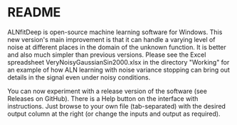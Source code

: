 # README

ALNfitDeep is open-source machine learning software for Windows. This new version's main improvement is that it can handle a varying level of noise at different places in the domain of the unknown function. It is better and also much simpler than previous versions.  Please see the Excel spreadsheet VeryNoisyGaussianSin2000.xlsx in the directory "Working" for an example of how ALN learning with noise variance stopping can bring out details in the signal even under noisy conditions.  

You can now experiment with a release version of the software (see Releases on GitHub). There is a Help button on the interface with instructions. Just browse to your own file (tab-separated) with the desired output column at the right (or change the inputs and output as required).
